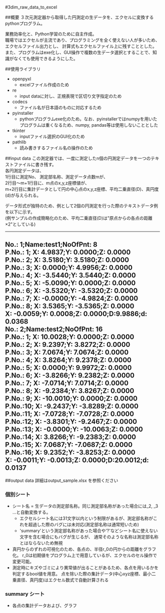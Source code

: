#3dim_raw_data_to_excel

##概要
３次元測定器から取得した円測定の生データを、エクセルに変換するpythonプログラム。

業務効率化と、Python学習のために自主作成。  
職場ではエクセルが主流であり、プログラミングを全く使えない人が多いため、エクセルファイル出力とし、
計算式もエクセルファイル上に残すこととした。  
また、プログラムはexe化し、GUI操作で複数の生データ選択とすることで、知識がなくても使用できるようにした。  

##使用ライブラリ
 - openpyxl
    + excelファイル作成のため
 - re
    + input dataに対し、正規表現で区切り文字指定のため
 - codecs
    + ファイル名が日本語のものに対応するため    
 - pyinstaller
    + pythonプログラムexe化のため。なお、pyinstallerではnumpyを用いたプログラムは重くなるため、numpy, pandas等は使用しないこととした
 - tkinter
    + inputファイル選択のGUI化のため
 - pathlib
    + 読み書きするファイル名の操作のため
 

##input data
この測定器では、一度に測定したn個の円測定データを一つのテキストファイルに書き残す。  
各円測定データは、  
1行目に測定No、 測定部名称、測定データ点数mが、  
2行目～m+1行目に、m点のx,y,z座標値が、  
m+2行目に集計データとして円の中心点のx,y,z座標、平均二乗直径(D)、真円度(d)が与えられる。

データ形式が独特のため、例として2個の円測定を行った際のテキストデータ例を以下に示す。  
(例サンプルの作成簡略化のため、平均二乗直径(D)は"原点からの各点の距離×2"としている)

---

No.: 1;Name:test1;NoOfPnt:      8  
P.No.: 1; X:   4.9837;Y:   0.0000;Z:   0.0000  
P.No.: 2; X:   3.5180;Y:   3.5180;Z:   0.0000  
P.No.: 3; X:   0.0000;Y:   4.9956;Z:   0.0000  
P.No.: 4; X:  -3.5440;Y:   3.5440;Z:   0.0000  
P.No.: 5; X:  -5.0090;Y:   0.0000;Z:   0.0000  
P.No.: 6; X:  -3.5320;Y:  -3.5320;Z:   0.0000  
P.No.: 7; X:  -0.0000;Y:  -4.9824;Z:   0.0000  
P.No.: 8; X:   3.5365;Y:  -3.5365;Z:   0.0000  
X:  -0.0059;Y:   0.0008;Z:   0.0000;D:9.9886;d:  0.0368  
No.: 2;Name:test2;NoOfPnt:     16  
P.No.: 1; X:  10.0028;Y:   0.0000;Z:   0.0000  
P.No.: 2; X:   9.2397;Y:   3.8272;Z:   0.0000  
P.No.: 3; X:   7.0674;Y:   7.0674;Z:   0.0000  
P.No.: 4; X:   3.8264;Y:   9.2378;Z:   0.0000  
P.No.: 5; X:   0.0000;Y:   9.9972;Z:   0.0000  
P.No.: 6; X:  -3.8266;Y:   9.2382;Z:   0.0000  
P.No.: 7; X:  -7.0714;Y:   7.0714;Z:   0.0000  
P.No.: 8; X:  -9.2384;Y:   3.8267;Z:   0.0000  
P.No.: 9; X: -10.0010;Y:   0.0000;Z:   0.0000  
P.No.:10; X:  -9.2437;Y:  -3.8289;Z:   0.0000  
P.No.:11; X:  -7.0728;Y:  -7.0728;Z:   0.0000  
P.No.:12; X:  -3.8301;Y:  -9.2467;Z:   0.0000  
P.No.:13; X:  -0.0000;Y: -10.0063;Z:   0.0000  
P.No.:14; X:   3.8266;Y:  -9.2383;Z:   0.0000  
P.No.:15; X:   7.0687;Y:  -7.0687;Z:   0.0000  
P.No.:16; X:   9.2352;Y:  -3.8253;Z:   0.0000  
X:  -0.0011;Y:  -0.0013;Z:   0.0000;D:20.0012;d:  0.0137  
---

##output data
詳細はoutput_sample.xlsx を参照ください
### 個別シート
- シート名 = 生データの測定部名称。同じ測定部名称があった場合には_2, _3 ...と自動変換する。  
   + エクセルシート名には31文字以内という制限があるが、測定部名称がこれを超過した際のバグには未対応(測定部名称は通常短いため)  
   + 'summary'という測定部名称があった場合や'?'などシート名に使えない文字を含む場合にもバグが生じるが、
      通常そのような名称は測定部名称とはならないため無視
- 真円からのずれの可視化のため、各点の、半径r_0の円からの距離をグラフ化。
r_0は初期値をプログラム上で用意しているが、エクセルのセル操作で変更可能。
- 測定時にキズやゴミにより異常値が出ることがあるため、各点を用いるかを判定するbool値を用意。
  点を除いた際の集計データ(中心xyz座標、最小二乗直径、真円度)はエクセル数式で自動計算される
### summary シート
- 各点の集計データおよび、グラフ
